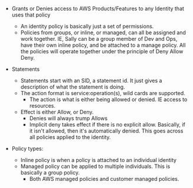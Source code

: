 - Grants or Denies access to AWS Products/Features to any Identity that uses that policy
	- An identity policy is basically just a set of permissions.
	- Policies from groups, or inline, or managed, can all be assigned and work together. IE, Sally can be a group member of Dev and Ops, have their own inline policy, and be attached to a manage policy. All the policies will operate together under the principle of Deny Allow Deny.

- Statements
	- Statements start with an SID, a statement id. It just gives a description of what the statement is doing.
	- The action format is service:operation(s), wild cards are supported.
		- The action is what is either being allowed or denied. IE access to resources.
	- Effect is either Allow, or Deny.
		- Denies will always trump Allows
		- Implicit deny takes effect if there is no explicit allow. Basically, if it isn't allowed, then it's automatically denied. This goes across all policies applied to the identity.

- Policy types:
	- Inline policy is when a policy is attached to an individual identity
	- Managed policy can be applied to multiple individuals. This is basically a group policy.
		- Both AWS managed policies and customer managed policies.
